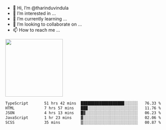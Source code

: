 - 👋 Hi, I’m @tharinduvindula
- 👀 I’m interested in ...
- 🌱 I’m currently learning ...
- 💞️ I’m looking to collaborate on ...
- 📫 How to reach me ...

<!---
tharinduvindula/tharinduvindula is a ✨ special ✨ repository because its `README.md` (this file) appears on your GitHub profile.
You can click the Preview link to take a look at your changes.
--->

<img height="180em" src="https://github-readme-stats.vercel.app/api?username=tharinduvindula&show_icons=true&hide_border=false&&count_private=true&include_all_commits=true" />


<!--START_SECTION:waka-->

```txt
TypeScript       51 hrs 42 mins  ███████████████████░░░░░░   76.33 %
HTML             7 hrs 57 mins   ███░░░░░░░░░░░░░░░░░░░░░░   11.76 %
JSON             4 hrs 13 mins   █▓░░░░░░░░░░░░░░░░░░░░░░░   06.23 %
JavaScript       1 hr 23 mins    ▓░░░░░░░░░░░░░░░░░░░░░░░░   02.06 %
SCSS             35 mins         ▒░░░░░░░░░░░░░░░░░░░░░░░░   00.87 %
```

<!--END_SECTION:waka-->
